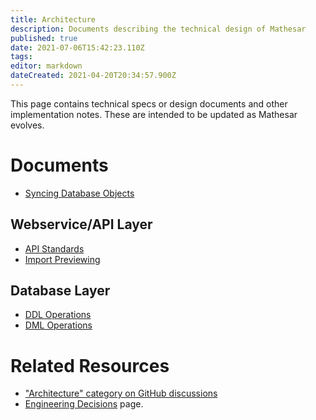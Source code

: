 ```yaml
---
title: Architecture
description: Documents describing the technical design of Mathesar
published: true
date: 2021-07-06T15:42:23.110Z
tags: 
editor: markdown
dateCreated: 2021-04-20T20:34:57.900Z
---
```


This page contains technical specs or design documents and other implementation notes. These are intended to be updated as Mathesar evolves.

# Documents

- [Syncing Database Objects](/engineering/architecture/syncing)

## Webservice/API Layer
- [API Standards](/engineering/architecture/api-standards)
- [Import Previewing](/engineering/architecture/import-preview-api)

## Database Layer
- [DDL Operations](/engineering/architecture/ddl)
- [DML Operations](/engineering/architecture/dml)

# Related Resources
- ["Architecture" category on GitHub discussions](https://github.com/centerofci/mathesar/discussions/categories/architecture)
- [Engineering Decisions](/engineering/decisions) page.
